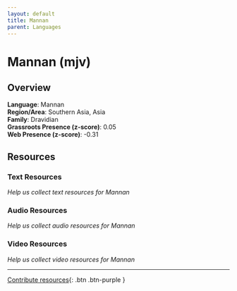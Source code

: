 ```yaml
---
layout: default
title: Mannan
parent: Languages
---
```


# Mannan (mjv)

## Overview

**Language**: Mannan  
**Region/Area**: Southern Asia, Asia  
**Family**: Dravidian  
**Grassroots Presence (z-score)**: 0.05  
**Web Presence (z-score)**: -0.31  

## Resources

### Text Resources
*Help us collect text resources for Mannan*

### Audio Resources
*Help us collect audio resources for Mannan*

### Video Resources
*Help us collect video resources for Mannan*

---

[Contribute resources](https://forms.office.com/e/1SfLJx3u1r){: .btn .btn-purple }
